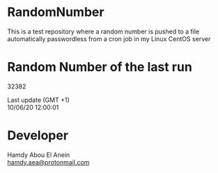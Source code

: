 # RandomNumber    
This is a test repository where a random number is pushed to a file automatically passwordless from a cron job in my Linux CentOS server    
# Random Number of the last run   
32382
      
Last update (GMT +1)    
10/06/20 12:00:01
# Developer    
Hamdy Abou El Anein   
hamdy.aea@protonmail.com
